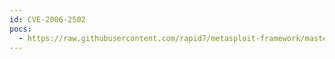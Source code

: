 ```yaml
---
id: CVE-2006-2502
pocs:
  - https://raw.githubusercontent.com/rapid7/metasploit-framework/master/modules/exploits/linux/pop3/cyrus_pop3d_popsubfolders.rb
---
```

